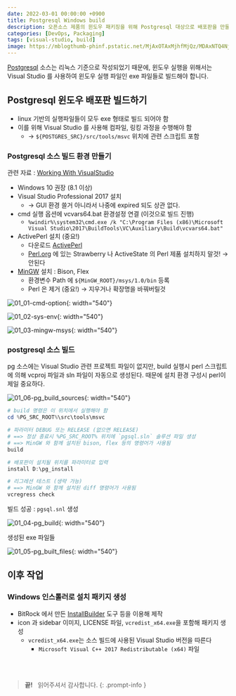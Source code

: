```yaml
---
date: 2022-03-01 00:00:00 +0900
title: Postgresql Windows build
description: 오픈소스 제품의 윈도우 패키징을 위해 Postgresql 대상으로 배포판을 만들어봅니다.
categories: [DevOps, Packaging]
tags: [visual-studio, build]
image: https://mblogthumb-phinf.pstatic.net/MjAxOTAxMjhfMjQz/MDAxNTQ4NjYwOTIwMTA5.psJHx5JY4FDnAkV-Ld8p7VPz5Th30Sf4rzGBvQZBxSwg.StW54Iez2-HbOZHaXJhJLWFCpyfh7VS3ge0Gw9_mGUEg.PNG.errorsoft666/26683C3758AE9B6E2F.png?type=w800
---
```


[Postgresql](https://github.com/postgres/postgres) 소스는 리눅스 기준으로 작성되었기 때문에, 윈도우 실행을 위해서는 Visual Studio 를 사용하여 윈도우 실행 파일인 exe 파일들로 빌드해야 합니다.

## Postgresql 윈도우 배포판 빌드하기

- linux 기반의 실행파일들이 모두 exe 형태로 빌드 되어야 함
- 이를 위해 Visual Studio 를 사용해 컴파일, 링킹 과정을 수행해야 함
  - → `${POSTGRES_SRC}/src/tools/msvc` 위치에 관련 스크립트 포함

### Postgresql 소스 빌드 환경 만들기

관련 자료 : [Working With VisualStudio](https://wiki.postgresql.org/wiki/Working_With_VisualStudio#Visual_Studio_2017)

- Windows 10 권장 (8.1 이상)
- Visual Studio Professional 2017 설치
  - → GUI 환경 쓸거 아니라서 나중에 expired 되도 상관 없다.
- cmd 실행 옵션에 vcvars64.bat 환경설정 연결 (이것으로 빌드 진행)
  - `%windir%\system32\cmd.exe /k "C:\Program Files (x86)\Microsoft Visual Studio\2017\BuildTools\VC\Auxiliary\Build\vcvars64.bat"`
- ActivePerl 설치 (중요!)
  - 다운로드 [ActivePerl](https://www.filehorse.com/download-activeperl/)
  - [Perl.org](http://perl.org/) 에 있는 Strawberry 나 ActiveState 의 Perl 제품 설치하지 말것! → 안된다
- [MinGW](https://osdn.net/projects/mingw/downloads/68260/mingw-get-setup.exe) 설치 : Bison, Flex
  - 환경변수 Path 에 `${MinGW_ROOT}/msys/1.0/bin` 등록
  - Perl 은 제거 (중요!) → 지우거나 확장명을 바꿔버릴것

![01_01-cmd-option](/2022/03/01_01-cmd-option-w640.png){: width="540"}

![01_02-sys-env](/2022/03/01_02-sys-env.png){: width="540"}

![01_03-mingw-msys](/2022/03/01_03-mingw-msys.png){: width="540"}

### postgresql 소스 빌드

pg 소스에는 Visual Studio 관련 프로젝트 파일이 없지만, build 실행시 perl 스크립트에 의해 vcproj 파일과 sln 파일이 자동으로 생성된다. 때문에 설치 환경 구성시 perl이 제일 중요하다.

![01_06-pg_build_sources](/2022/03/01_06-pg_build_sources.png){: width="540"}

```powershell
# build 명령은 이 위치에서 실행해야 함
cd %PG_SRC_ROOT%\src\tools\msvc

# 파라미터 DEBUG 또는 RELEASE (없으면 RELEASE)
# ==> 정상 종료시 %PG_SRC_ROOT% 위치에 `pgsql.sln` 솔루션 파일 생성
# ==> MinGW 와 함께 설치된 bison, flex 등의 명령어가 사용됨
build

# 배포판이 설치될 위치를 파라미터로 입력
install D:\pg_install

# 리그레션 테스트 (생략 가능)
# ==> MinGW 와 함께 설치된 diff 명령어가 사용됨
vcregress check
```

빌드 성공 : `pgsql.snl` 생성

![01_04-pg_build](/2022/03/01_04-pg_build.png){: width="540"}

생성된 exe 파일들

![01_05-pg_built_files](/2022/03/01_05-pg_built_files.png){: width="540"}

## 이후 작업

### Windows 인스톨러로 설치 패키지 생성

- BitRock 에서 만든 [InstallBuilder](https://installbuilder.com/index.html) 도구 등을 이용해 제작
- icon 과 sidebar 이미지, LICENSE 파일, `vcredist_x64.exe`을 포함해 패키지 생성
  - `vcredist_x64.exe`는 소스 빌드에 사용된 Visual Studio 버전을 따른다
    - `Microsoft Visual C++ 2017 Redistributable (x64)` 파일

&nbsp; <br />
&nbsp; <br />

> **끝!** &nbsp; 읽어주셔서 감사합니다.
{: .prompt-info }
